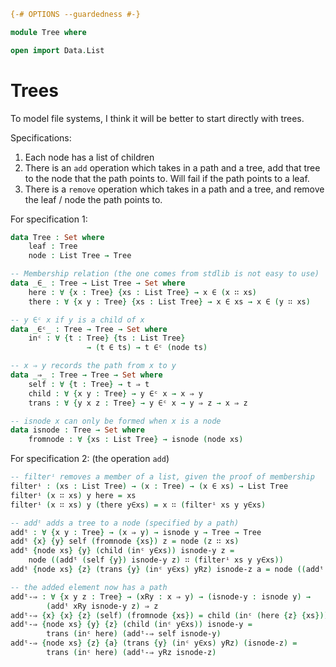 ```agda
{-# OPTIONS --guardedness #-}

module Tree where

open import Data.List
```

# Trees

To model file systems, I think it will be better to start directly with trees.

Specifications:

1. Each node has a list of children
2. There is an `add` operation which takes in a path and a tree, 
add that tree to the node that the path points to. Will fail if the path points 
to a leaf.
3. There is a `remove` operation which takes in a path and a tree, and remove the 
leaf / node the path points to. 

For specification 1:

```agda
data Tree : Set where
    leaf : Tree
    node : List Tree → Tree

-- Membership relation (the one comes from stdlib is not easy to use)
data _∈_ : Tree → List Tree → Set where
    here : ∀ {x : Tree} {xs : List Tree} → x ∈ (x ∷ xs)
    there : ∀ {x y : Tree} {xs : List Tree} → x ∈ xs → x ∈ (y ∷ xs)

-- y ∈ᶜ x if y is a child of x
data _∈ᶜ_ : Tree → Tree → Set where
    inᶜ : ∀ {t : Tree} {ts : List Tree} 
                 → (t ∈ ts) → t ∈ᶜ (node ts)

-- x ⇒ y records the path from x to y
data _⇒_ : Tree → Tree → Set where
    self : ∀ {t : Tree} → t ⇒ t
    child : ∀ {x y : Tree} → y ∈ᶜ x → x ⇒ y
    trans : ∀ {y x z : Tree} → y ∈ᶜ x → y ⇒ z → x ⇒ z

-- isnode x can only be formed when x is a node
data isnode : Tree → Set where
    fromnode : ∀ {xs : List Tree} → isnode (node xs)
```

For specification 2: (the operation `add`)

```agda
-- filterⁱ removes a member of a list, given the proof of membership
filterⁱ : (xs : List Tree) → (x : Tree) → (x ∈ xs) → List Tree
filterⁱ (x ∷ xs) y here = xs
filterⁱ (x ∷ xs) y (there y∈xs) = x ∷ (filterⁱ xs y y∈xs) 

-- addᵗ adds a tree to a node (specified by a path)
addᵗ : ∀ {x y : Tree} → (x ⇒ y) → isnode y → Tree → Tree
addᵗ {x} {y} self (fromnode {xs}) z = node (z ∷ xs)
addᵗ {node xs} {y} (child (inᶜ y∈xs)) isnode-y z = 
    node ((addᵗ (self {y}) isnode-y z) ∷ (filterⁱ xs y y∈xs))
addᵗ {node xs} {z} (trans {y} (inᶜ y∈xs) yRz) isnode-z a = node ((addᵗ yRz isnode-z a) ∷ filterⁱ xs y y∈xs)

-- the added element now has a path
addᵗ-⇒ : ∀ {x y z : Tree} → (xRy : x ⇒ y) → (isnode-y : isnode y) → 
        (addᵗ xRy isnode-y z) ⇒ z
addᵗ-⇒ {x} {x} {z} (self) (fromnode {xs}) = child (inᶜ (here {z} {xs}))
addᵗ-⇒ {node xs} {y} {z} (child (inᶜ y∈xs)) isnode-y = 
        trans (inᶜ here) (addᵗ-⇒ self isnode-y)
addᵗ-⇒ {node xs} {z} {a} (trans {y} (inᶜ y∈xs) yRz) (isnode-z) = 
        trans (inᶜ here) (addᵗ-⇒ yRz isnode-z)
```